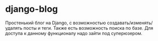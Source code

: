 # django-blog
Простенький блог на Django, с возможностью создавать/изменять/удалять посты и теги. Также есть возможность поиска по базе. 
Для доступа к данному функционалу надо зайти под суперюзером.
